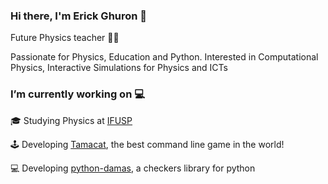### Hi there, I'm Erick Ghuron 👋

Future Physics teacher :man_teacher:

Passionate for Physics, Education and Python. Interested in Computational Physics, Interactive Simulations for Physics and ICTs

### I’m currently working on 💻

 🎓 Studying Physics at [IFUSP](http://portal.if.usp.br/ifusp/)

:joystick: Developing [Tamacat](https://github.com/ghurone/tamacat), the best command line game in the world!

💻 Developing [python-damas](https://github.com/ghurone/python-damas), a checkers library for python
